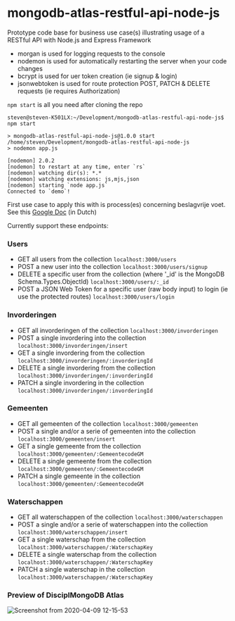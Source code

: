 # mongodb-atlas-restful-api-node-js
Prototype code base for business use case(s) illustrating usage of a RESTful API with Node.js and Express Framework

- morgan is used for logging requests to the console
- nodemon is used for automatically restarting the server when your code changes
- bcrypt is used for uer token creation (ie signup & login)
- jsonwebtoken is used for route protection POST, PATCH & DELETE requests (ie requires Authorization)

`npm start` is all you need after cloning the repo

```
steven@steven-K501LX:~/Development/mongodb-atlas-restful-api-node-js$ npm start

> mongodb-atlas-restful-api-node-js@1.0.0 start /home/steven/Development/mongodb-atlas-restful-api-node-js
> nodemon app.js

[nodemon] 2.0.2
[nodemon] to restart at any time, enter `rs`
[nodemon] watching dir(s): *.*
[nodemon] watching extensions: js,mjs,json
[nodemon] starting `node app.js`
Connected to `demo`!

```

First use case to apply this with is process(es) concerning beslagvrije voet. See this [Google Doc](https://docs.google.com/document/d/1WwMV-4PNYnkiR3LTojHhvF5ZQY_YsWHdQPLP_F5iSW8/edit?usp=sharing) (in Dutch)

Currently support these endpoints:
### Users
- GET all users from the collection
`localhost:3000/users`
- POST a new user into the collection
`localhost:3000/users/signup`
- DELETE a specific user from the collection (where '_id' is the MongoDB Schema.Types.ObjectId)
`localhost:3000/users/:_id`
- POST a JSON Web Token for a specific user (raw body input) to login (ie use the protected routes)
`localhost:3000/users/login`

### Invorderingen
- GET all invorderingen of the collection
`localhost:3000/invorderingen`
- POST a single invordering into the collection
`localhost:3000/invorderingen/insert`
- GET a single invordering from the collection
`localhost:3000/invorderingen/:invorderingId`
- DELETE a single invordering from the collection
`localhost:3000/invorderingen/:invorderingId`
- PATCH a single invordering in the collection
`localhost:3000/invorderingen/:invorderingId`

### Gemeenten
- GET all gemeenten of the collection
`localhost:3000/gemeenten`
- POST a single and/or a serie of gemeenten into the collection
`localhost:3000/gemeenten/insert`
- GET a single gemeente from the collection
`localhost:3000/gemeenten/:GemeentecodeGM`
- DELETE a single gemeente from the collection
`localhost:3000/gemeenten/:GemeentecodeGM`
- PATCH a single gemeente in the collection
`localhost:3000/gemeenten/:GemeentecodeGM`

### Waterschappen
- GET all waterschappen of the collection
`localhost:3000/waterschappen`
- POST a single and/or a serie of waterschappen into the collection
`localhost:3000/waterschappen/insert`
- GET a single waterschap from the collection
`localhost:3000/waterschappen/:WaterschapKey`
- DELETE a single waterschap from the collection
`localhost:3000/waterschappen/:WaterschapKey`
- PATCH a single waterschap in the collection
`localhost:3000/waterschappen/:WaterschapKey`

### Preview of DisciplMongoDB Atlas
![Screenshot from 2020-04-09 12-15-53](https://user-images.githubusercontent.com/25812095/78884867-eae96b80-7a5b-11ea-82e9-8b7b8d66eada.png)
